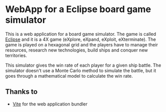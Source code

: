 # WebApp for a Eclipse board game simulator

This is a web application for a board game simulator. The game is called [Eclipse](https://boardgamegeek.com/boardgame/72125/eclipse) and it is a 4X game (eXplore, eXpand, eXploit, eXterminate). The game is played on a hexagonal grid and the players have to manage their resources, research new technologies, build ships and conquer new territories.

This simulator gives the win rate of each player for a given ship battle. The simulator doesn't use a Monte Carlo method to simulate the battle, but it goes through a mathematical model to calculate the win rate.

## Thanks to

- [Vite](https://vitejs.dev/) for the web application bundler
